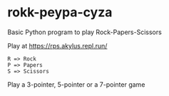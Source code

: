 # rokk-peypa-cyza

Basic Python program to play Rock-Papers-Scissors

Play at https://rps.akylus.repl.run/

```
R => Rock
P => Papers
S => Scissors
```

Play a 3-pointer, 5-pointer or a 7-pointer game

